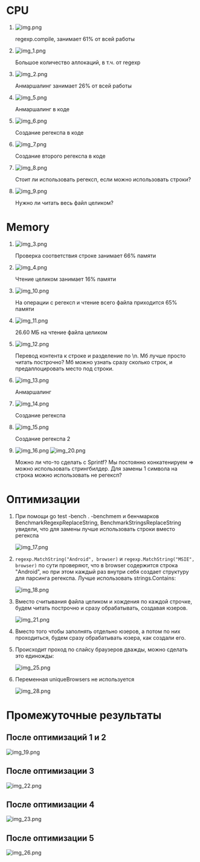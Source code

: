 # CPU 

1. ![img.png](images/img.png)

    regexp.compile, занимает 61% от всей работы

2. ![img_1.png](images/img_1.png)

    Большое количество аллокаций, в т.ч. от regexp    

3. ![img_2.png](images/img_2.png)

    Анмаршалинг занимает 26% от всей работы

4. ![img_5.png](images/img_5.png)

    Анмаршалинг в коде

5. ![img_6.png](images/img_6.png)
    
    Создание регекспа в коде

6. ![img_7.png](images/img_7.png)

    Создание второго регекспа в коде

7. ![img_8.png](images/img_8.png)

    Стоит ли использовать регексп, если можно использовать строки?

8. ![img_9.png](images/img_9.png)

    Нужно ли читать весь файл целиком?

# Memory

1. ![img_3.png](images/img_3.png)

    Проверка соответствия строке занимает 66% памяти

2. ![img_4.png](images/img_4.png)
    
    Чтение целиком занимает 16% памяти

3. ![img_10.png](images/img_10.png)

    На операции с регексп и чтение всего файла приходится 65% памяти

4. ![img_11.png](images/img_11.png)

    26.60 МБ на чтение файла целиком

5. ![img_12.png](images/img_12.png)

    Перевод контента к строке и разделение по \n. Мб лучше просто читать построчно? Мб можно узнать сразу сколько строк, и предаллоцировать место под строки. 

6. ![img_13.png](images/img_13.png)

    Анмаршалинг

7. ![img_14.png](images/img_14.png)

    Создание регекспа

8. ![img_15.png](images/img_15.png)

    Создание регекспа 2

9. ![img_16.png](images/img_16.png) ![img_20.png](images/img_20.png)

    Можно ли что-то сделать с Sprintf? Мы постоянно конкатенируем => можно использовать стрингбилдер. Для замены 1 символа на строка можно использовать не регексп?

# Оптимизации

1. При помощи go test -bench . -benchmem и бенчмарков BenchmarkRegexpReplaceString, BenchmarkStringsReplaceString увидели, что для замены лучше использовать строки вместо регекспа

    ![img_17.png](images/img_17.png) 

2. `regexp.MatchString("Android", browser)` и `regexp.MatchString("MSIE", browser)` по сути проверяют, что в browser содержится строка "Android", но при этом каждый раз внутри себя создает структуру для парсинга регекспа. Лучше использовать strings.Contains:

    ![img_18.png](images/img_18.png)

3. Вместо считывания файла целиком и хождения по каждой строчке, будем читать построчно и сразу обрабатывать, создавая юзеров. 

    ![img_21.png](images/img_21.png)

4. Вместо того чтобы заполнять отдельно юзеров, а потом по них проходиться, будем сразу обрабатывать юзера, как создали его.

5. Происходит проход по слайсу браузеров дважды, можно сделать это единожды:

    ![img_25.png](images/img_25.png)

6. Переменная uniqueBrowsers не используется

    ![img_28.png](images/img_28.png)

# Промежуточные результаты

## После оптимизаций 1 и 2

![img_19.png](images/img_19.png)

## После оптимизации 3

![img_22.png](images/img_22.png)

## После оптимизации 4

![img_23.png](images/img_23.png)

## После оптимизации 5

![img_26.png](images/img_26.png)

